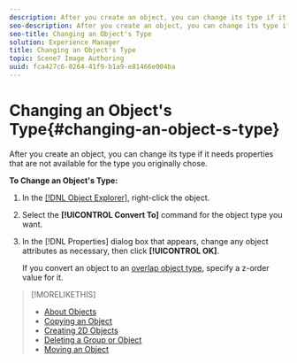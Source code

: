 ```yaml
---
description: After you create an object, you can change its type if it needs properties that are not available for the type you originally chose.
seo-description: After you create an object, you can change its type if it needs properties that are not available for the type you originally chose.
seo-title: Changing an Object's Type
solution: Experience Manager
title: Changing an Object's Type
topic: Scene7 Image Authoring
uuid: fca427c6-0264-41f9-b1a9-e81466e004ba
---
```


# Changing an Object's Type{#changing-an-object-s-type}

After you create an object, you can change its type if it needs properties that are not available for the type you originally chose.

 **To Change an Object's Type:** 

1. In the [ [!DNL Object Explorer]](../../r-vat-glossary/c-vat-obj-explorer.md#concept-da56038ea82c40a1a10576f99f2f6836), right-click the object.
1. Select the **[!UICONTROL Convert To]** command for the object type you want.
1. In the [!DNL Properties] dialog box that appears, change any object attributes as necessary, then click **[!UICONTROL OK]**.

   If you convert an object to an [overlap object type](../../c-vat-obj-pg/c-vat-abt-obj-pg/c-vat-abt-obj.md#concept-e4110bef9eae44b28c609b4444802753), specify a z-order value for it.

>[!MORELIKETHIS]
>
>* [About Objects](../../c-vat-obj-pg/c-vat-abt-obj-pg/c-vat-abt-obj.md#concept-e4110bef9eae44b28c609b4444802753)
>* [Copying an Object](../../c-vat-obj-pg/c-vat-work-obj/t-vat-copy-obj.md#task-0b0582d7480a4d6991278ecb688c7823)
>* [Creating 2D Objects](../../c-vat-obj-pg/c-vat-create-grps-obj/t-vat-create-2d-obj.md#task-b0c168d6f127408c882e8f1de36c8bc7)
>* [Deleting a Group or Object](../../c-vat-obj-pg/c-vat-work-obj/t-vat-del-obj.md#task-0b06646b938043acbe4376dff2ceffcc)
>* [Moving an Object](../../c-vat-obj-pg/c-vat-work-obj/c-vat-move-obj.md#concept-adff591e78a04f0d98cfd31cc7f94eed)
